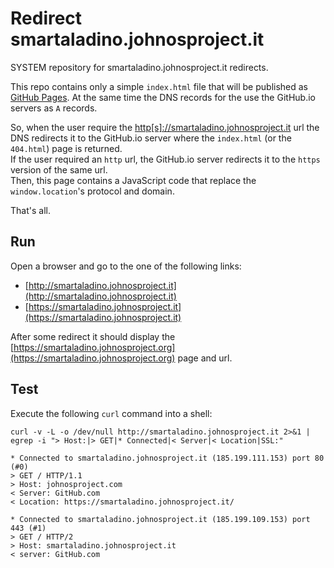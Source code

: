 # Redirect smartaladino.johnosproject.it

SYSTEM repository for smartaladino.johnosproject.it redirects.

This repo contains only a simple `index.html` file that will be published as
[GitHub Pages](https://pages.github.com/). At the same time the DNS records for
the  use the GitHub.io servers as `A` records.

So, when the user require the [http[s]://smartaladino.johnosproject.it](https://smartaladino.johnosproject.it)
url the DNS redirects it to the GitHub.io server where the `index.html` (or the
`404.html`) page is returned.<br/>
If the user required an `http` url, the GitHub.io server redirects it to the
`https` version of the same url.<br/>
Then, this page contains a JavaScript code that replace the `window.location`'s
protocol and domain.

That's all.


## Run

Open a browser and go to the one of the following links:
* [http://smartaladino.johnosproject.it](http://smartaladino.johnosproject.it)
* [https://smartaladino.johnosproject.it](https://smartaladino.johnosproject.it)

After some redirect it should display the [https://smartaladino.johnosproject.org](https://smartaladino.johnosproject.org)
page and url.


## Test

Execute the following `curl` command into a shell:

```shell
curl -v -L -o /dev/null http://smartaladino.johnosproject.it 2>&1 | egrep -i "> Host:|> GET|* Connected|< Server|< Location|SSL:"

* Connected to smartaladino.johnosproject.it (185.199.111.153) port 80 (#0)
> GET / HTTP/1.1
> Host: johnosproject.com
< Server: GitHub.com
< Location: https://smartaladino.johnosproject.it/

* Connected to smartaladino.johnosproject.it (185.199.109.153) port 443 (#1)
> GET / HTTP/2
> Host: smartaladino.johnosproject.it
< server: GitHub.com
```

